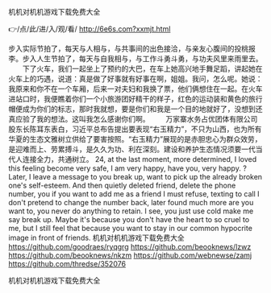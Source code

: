 
机机对机机游戏下载免费大全




👉/点/此/进/入/观/看/ http://6e6s.com?xxmjt.html




步入实际节拍了，每天与人相与，与共事间的出色接洽，与亲友心腹间的投桃报李。步入人生节拍了，每天与自我相与，与工作斗勇斗勇，与功夫风里来雨里去。
　　下了火车，我们一起坐上了预约的大巴，在车上她高兴地手舞足蹈，讲起她在火车上的巧遇，说道：真是做了好事就有好事在啊，姐姐。我问，怎么呢。她说：我原来和你不在一个车厢，后来一对夫妇和我换了票，他们俩想住在一起。在火车进站口时，我便瞧着你们一个小旅游团好精干的样子，红色的运动装和黄色的旅行帽便成为你们的标志，那时我就想，要是你们和我是一个目的地就好了，没想到还真应验了我的想法。这叫我怎么感谢你们啊。
　　万家寨水务占优团体有限公司股东长陈耳东表白，习近平总布告提出要表现“右玉精力”，不只为山西，也为所有华夏的生态文雅树立供给了要害按照。“右玉精力”展现的是赤胆忠心为群众效劳，是迎难而上、劳累搏斗，是久久为功、利在深刻。建设和养护生态情况须要一代当代人连接全力，共通树立。
24, at the last moment, more determined, I loved this feeling become very safe, I am very happy, have you, very happy.
?
Later, I leave a message to you break up, want to pick up the already broken one's self-esteem.
And then quietly deleted friend, delete the phone number, you if you want to add me as a friend I must refuse, texting to call I don't pretend to change the number back, later found much more are you want to, you never do anything to retain.
I see, you just use cold make me say break up.
Maybe it's because you don't have the heart to so cruel to me, but I still feel that because you want to stay in our common hypocrite image in front of friends.
机机对机机游戏下载免费大全 https://github.com/goodraes/ryqgrg
https://github.com/beooknews/lzwz
https://github.com/beooknews/nkzm
https://github.com/webnewse/zamj
https://github.com/thredse/352076





机机对机机游戏下载免费大全
